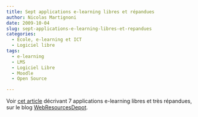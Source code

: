 ```yaml
---
title: Sept applications e-learning libres et répandues
author: Nicolas Martignoni
date: 2009-10-04
slug: sept-applications-e-learning-libres-et-repandues
categories:
  - École, e-learning et ICT
  - Logiciel libre
tags:
  - e-learning
  - LMS
  - Logiciel Libre
  - Moodle
  - Open Source

---
```

Voir [cet article][1] décrivant 7 applications e-learning libres et très répandues, sur le blog [WebResourcesDepot][2].

 [1]: http://www.webresourcesdepot.com/7-widely-used-and-open-source-e-learning-applications
 [2]: http://www.webresourcesdepot.com/

<!--more-->

